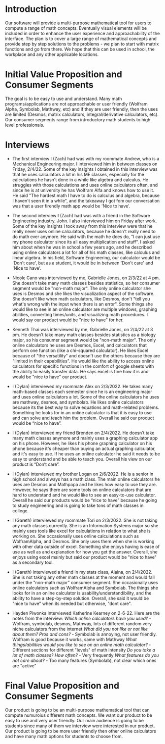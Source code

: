 # Introduction

Our software will provide a multi-purpose mathematical tool for users to compute a range of math concepts. Eventually visual elements will be included in order to enhance the user experience and approachability of the interface. The plan is to cover a large range of mathematical concepts and provide step by step solutions to the problems - we plan to start with matrix functions and go from there. We hope that this can be used in school, the workplace and any other applicable locations.

# Initial Value Proposition and Consumer Segments

The goal is to be easy to use and understand. Many math programs/applications are not approachable or user friendly (Wolfram Alpha, Symbolab, Mathway, etc) and if they are user friendly, then the uses are limited (Desmos, matrix calculators, integral/derivative calculators, etc). Our consumer segments range from introductory math students to high level professionals.

# Interviews

- The first interview I (Zach) had was with my roommate Andrew, who is a Mechanical Engineering major. I interviewed him in between classes on Friday, 2/4/22. Some of the key insights I obtained in this interview was that he uses calculators a lot in his ME classes, especially for the calculations he hasn't done in a while like algebra and calculus. He struggles with those calculations and uses online calculators often, and since he is at university he has Wolfram Alfa and knows how to use it. He said "The hardest math I have to do is calculus and algebra, because I haven't seen it in a while", and the takeaway I got fom our conversation was that a user firendly math app would be 'Nice to have'.
- The second interview I (Zach) had was with a friend in the Software Engineering industry, John. I also interviewed him on Friday after work. Some of the key insights I took away from this interview were that he really never uses online calculators, because he doesn't really need to do math ever anymore. He said with the math he does do, "I can just use my phone calculator since its all easy multiplication and stuff". I asked him about when he was in school a few years ago, and he described using online calculators a lot for all of his math classes, like calculus and linear algebra. In his field, Software Engineering, our calculator would be 'Don't care', but as a student, it would be in between 'Don't care' and 'Nice to have'.

- Nicole Cano was interviewed by me, Gabrielle Jones, on 2/3/22 at 4 pm. She doesn't take many math classes besides statistics, so her consumer segment would be "non-math major". The only online calculator she uses is Desmos and she likes the visualization aspect of the software. She doesn't like when math calculators, like Desmos, don't "tell you what's wrong with the input when there is an error". Some things she would like to see in an online calculator are multiple windows, graphing abilities, converting times/units, and visualizing math procedures. I would say our product would be "nice to have" for her. 
- Kenneth Thai was interviewed by me, Gabrielle Jones, on 2/4/22 at 3 pm. He doesn't take many math classes besides statistics as a biology major, so his consumer segment would be "non-math major". The only online calculators he uses are Desmos, Excel, and calculators that perform one function (like a chi-squared calculator). He likes Excel because of "the versatility" and doesn't use the others because they are "limited in their capabilities". He would like the ability to access online calculators for specific functions in the comfort of google sheets with the ability to easily transfer data. He says excel is fine how it is and would be "nice to have" our product. 

- I (Dylan) interviewed my roommate Alex on 2/3/2022. He takes many math-based classes each semester since he is an engineering major and uses online calculators a lot. Some of the online calculators he uses are mathway, desmos, and symbolab. He likes online calculators because its the best way to solve equations and math-related problems. Something he looks for in an online calculator is that it is easy to use and can solve and teach him the problem. Overall he said our product would be “nice to have”.
- I (Dylan) interviewed my friend Brenden on 2/4/2022. He doesn’t take many math classes anymore and mainly uses a graphing calculator app on his phone. However, he likes his phone graphing calculator on his phone because it's cheaper than buying an actual graphing calculator, and it's easy to use. If he uses an online calculator he said it needs to be easy to understand and be able to teach you. Overall his view on our product is “Don’t care”.
- I (Dylan) interviewed my brother Logan on 2/6/2022. He is a senior in high school and always has a math class. The main online calculators he uses are Desmos and Mathpapa and he likes how easy to use they are. However, he says there are some tools on online calculators that are hard to understand and he would like to see an easy-to-use calculator. Overall he said our products would be “nice to have” because he going to study engineering and is going to take tons of math classes in college. 

- I (Gareth) interviewed my roommate Tori on 2/3/2022. She is not taking any math classes currently. She is an Information Systems major so she mainly uses tools like excel for calculations in relation to what she is working on. She occasionally uses online calculations such as WolframAlpha, and Desmos. She only uses them when she is working with other data outside of excel. Something she enjoys having is ease of use as well as and explanation for how you get the answer. Overall, she enjoys using excel mainly but said our product would be "nice to have" as a secondary tool.
- I (Gareth) interviewed a friend in my stats class, Alaina, on 2/4/2022. She is not taking any other math classes at the moment and would fall under the "non-math major" consumer segment. She occasionally uses online calculators such as WolframAlpha and Symbolab. The things she looks for in an online calculator is usability/understandibility, and the ability to have a step-by-step solution. Overall, she said it would be "nice to have" when its needed but otherwise, "dont care".

- Hayden Piwonka interviewed Katherine Kearney on 2-6-22. Here are the notes from the interview:
*Which online calculators have you used?* - Wolfram, symbolab, desmos, Mathway, lots of different random very niche calculators from the internet
*What did you not like or not like about them? Pros and cons?* - Symbolab is annoying, not user friendly. Wolfram is good because it works, same with Mathway
*What things/abilities would you like to see on an online math calculator?* - Different sections for different "levels" of math intensity
*Do you take a lot of math classes? How often?* - Very frequently
*What features do you not care about?* - Too many features (Symbolab), not clear which ones are "active"


# Final Value Proposition and Consumer Segments

Our product is going to be an multi-purpose mathematical tool that can compute numuroius different math concepts. We want our product to be easy to use and very user friendly. Our main audience is going to be students since many of them we interview were interested in our product. Our product is going to be more user friendly then other online calculators and have many math options for students to choose from. 
